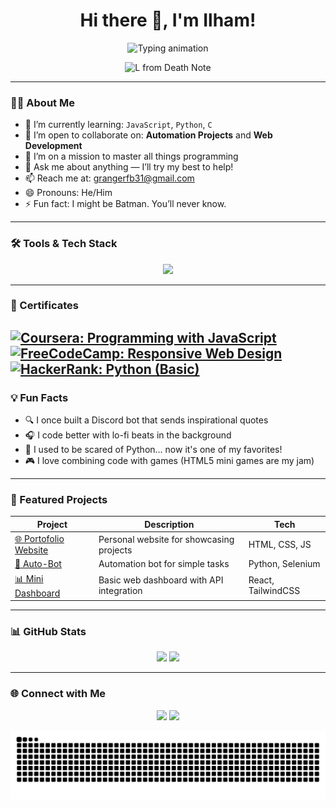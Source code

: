 <h1 align="center">Hi there 👋, I'm Ilham!</h1>

<p align="center">
  <img src="https://readme-typing-svg.herokuapp.com?font=Fira+Code&weight=500&size=22&pause=1000&color=00F7FF&vCenter=true&width=435&lines=Code+Explorer+%F0%9F%9A%80;Learning+JavaScript%2C+Python%2C+C...;Web+Developer+%7C+Automation+Enthusiast;Always+curious%2C+always+coding+%F0%9F%A4%96" alt="Typing animation" />
</p>
<p align="center">
  <img src="https://media1.giphy.com/media/v1.Y2lkPTc5MGI3NjExaWxhZ3Z6YjB2YXl2OWV3NXBueTllN2gyN2kxc240bWlyeHM0ZGRqaiZlcD12MV9pbnRlcm5hbF9naWZfYnlfaWQmY3Q9Zw/12wK5ab2fH2OLm/giphy.gif" width="340" alt="L from Death Note" />
</p>

---

### 🧑‍💻 About Me

- 🌱 I’m currently learning: `JavaScript`, `Python`, `C`
- 👯 I’m open to collaborate on: **Automation Projects** and **Web Development**
- 🤔 I’m on a mission to master all things programming
- 💬 Ask me about anything — I’ll try my best to help!
- 📫 Reach me at: <a href="mailto:grangerfb31@gmail.com">grangerfb31@gmail.com</a>
- 😄 Pronouns: He/Him  
- ⚡ Fun fact: I might be Batman. You’ll never know.

---

### 🛠️ Tools & Tech Stack

<p align="center">
  <img src="https://skillicons.dev/icons?i=html,css,js,py,c,nodejs,tailwind,react,flask,django&perline=5" />
</p>

---

### 📜 Certificates

[![Coursera: Programming with JavaScript](https://img.shields.io/badge/Coursera-JavaScript-blue?style=flat-square&logo=coursera)](https://www.coursera.org/account/accomplishments/certificate/ABC123456)
[![FreeCodeCamp: Responsive Web Design](https://img.shields.io/badge/FreeCodeCamp-Responsive_Design-brightgreen?style=flat-square&logo=freecodecamp)](https://freecodecamp.org/certification/username/responsive-web-design)
[![HackerRank: Python (Basic)](https://img.shields.io/badge/HackerRank-Python_Basic-green?style=flat-square&logo=hackerrank)](https://www.hackerrank.com/certificates/ABCDEF)
---

### 💡 Fun Facts

- 🔍 I once built a Discord bot that sends inspirational quotes
- 🎧 I code better with lo-fi beats in the background
- 🐍 I used to be scared of Python... now it's one of my favorites!
- 🎮 I love combining code with games (HTML5 mini games are my jam)

---

### 🧩 Featured Projects

| Project | Description | Tech |
|--------|-------------|------|
| [🌐 Portofolio Website](https://github.com/WildsXD/portofolio) | Personal website for showcasing projects | HTML, CSS, JS |
| [🤖 Auto-Bot](https://github.com/WildsXD/auto-bot) | Automation bot for simple tasks | Python, Selenium |
| [📊 Mini Dashboard](https://github.com/WildsXD/dashboard-app) | Basic web dashboard with API integration | React, TailwindCSS |

---

### 📊 GitHub Stats

<p align="center">
  <img src="https://github-readme-stats.vercel.app/api?username=WildsXD&show_icons=true&hide_border=true&title_color=00f7ff&icon_color=79ff97&text_color=ffffff&bg_color=0d1117" height="180"/>
  <img src="https://github-readme-stats.vercel.app/api/top-langs/?username=WildsXD&layout=compact&langs_count=8&hide_border=true&bg_color=0d1117&text_color=ffffff&title_color=00f7ff" height="180"/>
</p>

---

### 🌐 Connect with Me

<p align="center">
  <a href="mailto:grangerfb31@gmail.com"><img src="https://img.shields.io/badge/Email-EA4335?style=for-the-badge&logo=gmail&logoColor=white" /></a>
  <a href="https://github.com/WildsXD"><img src="https://img.shields.io/badge/GitHub-WildsXD-181717?style=for-the-badge&logo=github&logoColor=white" /></a>
</p>


![snake dark](https://github.com/WildsXD/WildsXD/blob/output/github-snake-dark.svg?palette=github-dark)

